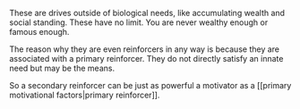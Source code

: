 These are drives outside of biological needs, like accumulating wealth and social standing. These have no limit. You are never wealthy enough or famous enough. 

The reason why they are even reinforcers in any way is because they are associated with a primary reinforcer. They do not directly satisfy an innate need but may be the means.  

So a secondary reinforcer can be just as powerful a motivator as a [[primary motivational factors|primary reinforcer]].